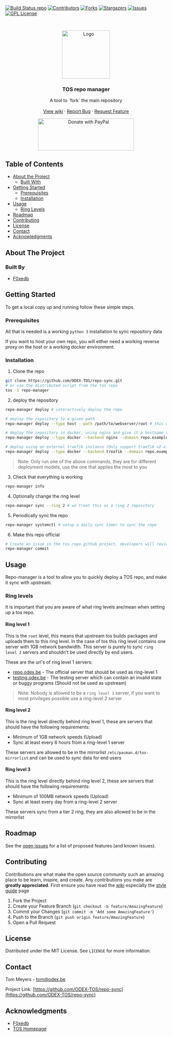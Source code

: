 [![Build Status repo][repo-build]][repo-url]
[![Contributors][contributors-shield]][contributors-url]
[![Forks][forks-shield]][forks-url] [![Stargazers][stars-shield]][stars-url]
[![Issues][issues-shield]][issues-url]
[![GPL License][license-shield]][license-url]

<!-- PROJECT LOGO -->
<br />
<p align="center">
  <a href="https://github.com/ODEX-TOS/repo-sync">
    <img src="https://tos.odex.be/images/logo.svg" alt="Logo" width="150" height="150">
  </a>

  <h3 align="center">TOS repo manager</h3>

  <p align="center">
    A tool to `fork` the main repository
    <br />
    <br />
    <a href="https://wiki.odex.be">View wiki</a>
    ·
    <a href="https://github.com/ODEX-TOS/repo-sync/issues">Report Bug</a>
    ·
    <a href="https://github.com/ODEX-TOS/repo-sync/issues">Request Feature</a>
  </p>
</p>

<p align="center">
   <a href="https://www.paypal.com/donate?hosted_button_id=X892LWMTDU6D6">
     <img src="https://raw.githubusercontent.com/stefan-niedermann/paypal-donate-button/master/paypal-donate-button.png" alt="Donate with PayPal" width="300" height="100"/>
   </a>
</p>

<!-- TABLE OF CONTENTS -->

## Table of Contents

- [About the Project](#about-the-project)
  - [Built With](#built-with)
- [Getting Started](#getting-started)
  - [Prerequisites](#prerequisites)
  - [Installation](#installation)
- [Usage](#usage)
  - [Ring Levels](#ring-levels)
- [Roadmap](#roadmap)
- [Contributing](#contributing)
- [License](#license)
- [Contact](#contact)
- [Acknowledgments](#acknowledgements)

<!-- ABOUT THE PROJECT -->

## About The Project

### Built By

- [F0xedb](https://www.odex.be)

<!-- GETTING STARTED -->

## Getting Started

To get a local copy up and running follow these simple steps.

### Prerequisites

All that is needed is a working `python 3` installation to sync repository data

If you want to host your own repo, you will either need a working reverse proxy on the host or a working docker environment.


### Installation

1. Clone the repo

```sh
git clone https://github.com/ODEX-TOS/repo-sync.git
# or use the distributed script from the tos repo
tos -S repo-manager
```

2. deploy the repository
```sh
repo-manager deploy # interactively deploy the repo

# deploy the repository to a given path
repo-manager deploy --type host --path /path/to/webserver/root # this will sync the repository to a given path

# deploy the repository in docker, using nginx and give it a hostname to generate the given TLS certificates
repo-manager deploy --type docker --backend nginx --domain repo.example.com

# deploy using an external traefik instance (Only support traefik v2.x)
repo-manager deploy --type docker --backend treafik --domain repo.example.com --external-traefik name_of_traefik_network
```
> Note: Only run one of the above commands, they are for different deployment models, use the one that applies the most to you

3. Check that everything is working
```sh
repo-manager info
```

4. Optionally change the ring level
```sh
repo-manager sync --ring 2 # we treat this as a ring 2 repository
```

5. Periodically sync the repo
```sh
repo-manager systemctl # setup a daily sync timer to sync the repo
```

6. Make this repo official
```sh
# Create an issue in the tos repo github project, developers will review it and potentially make it an official repo
repo-manager commit
```

## Usage

Repo-manager is a tool to allow you to quickly deploy a TOS repo, and make it sync with upstream.

### Ring levels

It is important that you are aware of what ring levels are/mean when setting up a tos repo.

#### Ring level 1

This is the `root` level, this means that upstream tos builds packages and uploads them to this ring level.
In the case of tos this ring level contains one server with 1GB network bandwidth.
This server is purely to sync `ring level 2` servers and shouldn't be used directly by end users.

These are the url's of ring level 1 servers:

- [repo.odex.be](https://repo.odex.be) - The official server that should be used as ring-level 1
- [testing.odex.be](https://testing.odex.be) - The testing server which can contain an invalid state or buggy programs (Should not be used as upstream)

> Note: Nobody is allowed to be a `ring level 1` server, if you want to most privileges possible use a ring-level 2 server


#### Ring level 2

This is the ring level directly behind ring level 1, these are servers that should have the following requirements:

* Minimum of 1GB network speeds (Upload)
* Sync at least every 6 hours from a ring-level 1 server

These servers are allowed to be in the mirrorlist `/etc/pacman.d/tos-mirrorlist` and can be used to sync data for end users

#### Ring level 3

This is the ring level directly behind ring level 2, these are servers that should have the following requirements:

* Minimum of 100MB network speeds (Upload)
* Sync at least every day from a ring-level 2 server

These servers sync from a tier 2 ring, they are also allowed to be in the mirrorlist

<!-- ROADMAP -->

## Roadmap

See the
[open issues](https://github.com/ODEX-TOS/repo-sync/issues) for a
list of proposed features (and known issues).

<!-- CONTRIBUTING -->

## Contributing

Contributions are what make the open source community such an amazing place to
be learn, inspire, and create. Any contributions you make are **greatly
appreciated**. First ensure you have read the [wiki](https://wiki.odex.be)
especially the [style guide](https://wiki.odex.be/Developer/style-guide) page

1. Fork the Project
2. Create your Feature Branch (`git checkout -b feature/AmazingFeature`)
3. Commit your Changes (`git commit -m 'Add some AmazingFeature'`)
4. Push to the Branch (`git push origin feature/AmazingFeature`)
5. Open a Pull Request

<!-- LICENSE -->

## License

Distributed under the MIT License. See `LICENSE` for more information.

<!-- CONTACT -->

## Contact

Tom Meyers - tom@odex.be

Project Link:
[https://github.com/ODEX-TOS/repo-sync](https://github.com/ODEX-TOS/repo-sync)

<!-- ACKNOWLEDGEMENTS -->

## Acknowledgments

- [F0xedb](https://www.odex.be)
- [TOS Homepage](https://tos.odex.be)

<!-- MARKDOWN LINKS & IMAGES -->
<!-- https://www.markdownguide.org/basic-syntax/#reference-style-links -->

[repo-build]: https://jenkins.odex.be/buildStatus/icon?job=tos-repo&style=flat-square&subject=tde-build
[repo-url]: https://jenkins.odex.be/job/tos-repo/
[contributors-shield]: https://img.shields.io/github/contributors/ODEX-TOS/tos-desktop-environment.svg?style=flat-square
[contributors-url]: https://github.com/ODEX-TOS/repo-sync/graphs/contributors
[forks-shield]: https://img.shields.io/github/forks/ODEX-TOS/tos-desktop-environment.svg?style=flat-square
[forks-url]: https://github.com/ODEX-TOS/repo-sync/network/members
[stars-shield]: https://img.shields.io/github/stars/ODEX-TOS/tos-desktop-environment.svg?style=flat-square
[stars-url]: https://github.com/ODEX-TOS/repo-sync/stargazers
[issues-shield]: https://img.shields.io/github/issues/ODEX-TOS/tos-desktop-environment.svg?style=flat-square
[issues-url]: https://github.com/ODEX-TOS/repo-sync/issues
[license-shield]: https://img.shields.io/github/license/ODEX-TOS/tos-desktop-environment.svg?style=flat-square
[license-url]: https://github.com/ODEX-TOS/repo-sync/blob/release/LICENSE
[product-screenshot]: https://tos.odex.be/images/logo.svg
